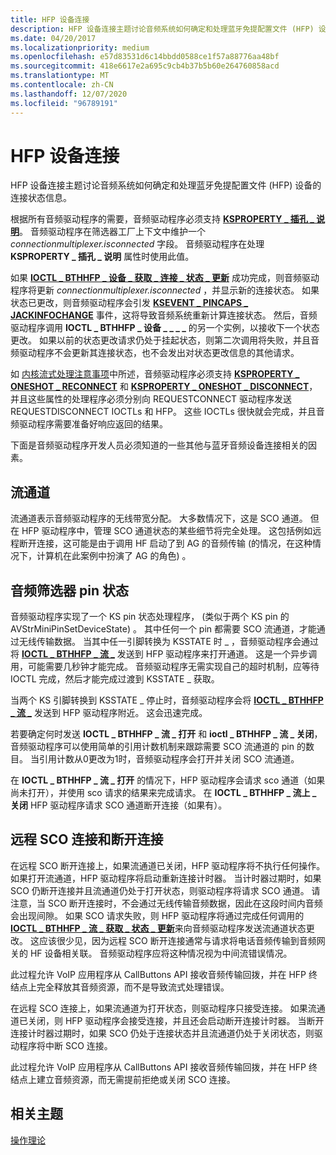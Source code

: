 ```yaml
---
title: HFP 设备连接
description: HFP 设备连接主题讨论音频系统如何确定和处理蓝牙免提配置文件 (HFP) 设备的连接状态信息。
ms.date: 04/20/2017
ms.localizationpriority: medium
ms.openlocfilehash: e57d83531d6c14bbdd0588ce1f57a88776aa48bf
ms.sourcegitcommit: 418e6617e2a695c9cb4b37b5b60e264760858acd
ms.translationtype: MT
ms.contentlocale: zh-CN
ms.lasthandoff: 12/07/2020
ms.locfileid: "96789191"
---
```

# <a name="hfp-device-connection"></a>HFP 设备连接


HFP 设备连接主题讨论音频系统如何确定和处理蓝牙免提配置文件 (HFP) 设备的连接状态信息。

根据所有音频驱动程序的需要，音频驱动程序必须支持 [**KSPROPERTY \_ 插孔 \_ 说明**](./ksproperty-jack-description.md)。 音频驱动程序在筛选器工厂上下文中维护一个 *connectionmultiplexer.isconnected* 字段。 音频驱动程序在处理 **KSPROPERTY \_ 插孔 \_ 说明** 属性时使用此值。

如果 [**IOCTL \_ BTHHFP \_ 设备 \_ 获取 \_ 连接 \_ 状态 \_ 更新**](/windows-hardware/drivers/ddi/bthhfpddi/ni-bthhfpddi-ioctl_bthhfp_device_get_connection_status_update) 成功完成，则音频驱动程序将更新 *connectionmultiplexer.isconnected* ，并显示新的连接状态。 如果状态已更改，则音频驱动程序会引发 [**KSEVENT \_ PINCAPS \_ JACKINFOCHANGE**](./ksevent-pincaps-jackinfochange.md) 事件，这将导致音频系统重新计算连接状态。 然后，音频驱动程序调用 **IOCTL \_ BTHHFP \_ 设备 \_ \_ \_ \_** 的另一个实例，以接收下一个状态更改。 如果以前的状态更改请求仍处于挂起状态，则第二次调用将失败，并且音频驱动程序不会更新其连接状态，也不会发出对状态更改信息的其他请求。

如 [内核流式处理注意事项](kernel-streaming-considerations.md)中所述，音频驱动程序必须支持 [**KSPROPERTY \_ ONESHOT \_ RECONNECT**](./ksproperty-oneshot-reconnect.md) 和 [**KSPROPERTY \_ ONESHOT \_ DISCONNECT**](./ksproperty-oneshot-disconnect.md)，并且这些属性的处理程序必须分别向 REQUESTCONNECT 驱动程序发送 REQUESTDISCONNECT IOCTLs 和 HFP。 这些 IOCTLs 很快就会完成，并且音频驱动程序需要准备好响应返回的结果。

下面是音频驱动程序开发人员必须知道的一些其他与蓝牙音频设备连接相关的因素。

## <a name="span-idstream_channelspanspan-idstream_channelspanspan-idstream_channelspanstream-channel"></a><span id="Stream_channel"></span><span id="stream_channel"></span><span id="STREAM_CHANNEL"></span>流通道


流通道表示音频驱动程序的无线带宽分配。 大多数情况下，这是 SCO 通道。 但在 HFP 驱动程序中，管理 SCO 通道状态的某些细节将完全处理。 这包括例如远程断开连接，这可能是由于调用 HF 启动了到 AG 的音频传输 (的情况，在这种情况下，计算机在此案例中扮演了 AG 的角色) 。

## <a name="span-idaudio_filter_pin_statesspanspan-idaudio_filter_pin_statesspanspan-idaudio_filter_pin_statesspanaudio-filter-pin-states"></a><span id="Audio_filter_pin_states"></span><span id="audio_filter_pin_states"></span><span id="AUDIO_FILTER_PIN_STATES"></span>音频筛选器 pin 状态


音频驱动程序实现了一个 KS pin 状态处理程序， (类似于两个 KS pin 的 AVStrMiniPinSetDeviceState) 。 其中任何一个 pin 都需要 SCO 流通道，才能通过无线传输数据。 当其中任一引脚转换为 KSSTATE 时 \_ ，音频驱动程序会通过将 [**IOCTL \_ BTHHFP \_ 流 \_**](/windows-hardware/drivers/ddi/bthhfpddi/ni-bthhfpddi-ioctl_bthhfp_stream_open) 发送到 HFP 驱动程序来打开通道。 这是一个异步调用，可能需要几秒钟才能完成。 音频驱动程序无需实现自己的超时机制，应等待 IOCTL 完成，然后才能完成过渡到 KSSTATE \_ 获取。

当两个 KS 引脚转换到 KSSTATE \_ 停止时，音频驱动程序会将 [**IOCTL \_ BTHHFP \_ 流 \_**](/windows-hardware/drivers/ddi/bthhfpddi/ni-bthhfpddi-ioctl_bthhfp_stream_close) 发送到 HFP 驱动程序附近。 这会迅速完成。

若要确定何时发送 **IOCTL \_ BTHHFP \_ 流 \_ 打开** 和 **ioctl \_ BTHHFP \_ 流 \_ 关闭**，音频驱动程序可以使用简单的引用计数机制来跟踪需要 SCO 流通道的 pin 的数目。 当引用计数从0更改为1时，音频驱动程序会打开并关闭 SCO 流通道。

在 **IOCTL \_ BTHHFP \_ 流 \_ 打开** 的情况下，HFP 驱动程序会请求 sco 通道（如果尚未打开），并使用 sco 请求的结果来完成请求。 在 **IOCTL \_ BTHHFP \_ 流上 \_ 关闭** HFP 驱动程序请求 SCO 通道断开连接（如果有）。

## <a name="span-idremote_sco_connect_and_disconnectspanspan-idremote_sco_connect_and_disconnectspanspan-idremote_sco_connect_and_disconnectspanremote-sco-connect-and-disconnect"></a><span id="Remote_SCO_connect_and_disconnect"></span><span id="remote_sco_connect_and_disconnect"></span><span id="REMOTE_SCO_CONNECT_AND_DISCONNECT"></span>远程 SCO 连接和断开连接


在远程 SCO 断开连接上，如果流通道已关闭，HFP 驱动程序将不执行任何操作。 如果打开流通道，HFP 驱动程序将启动重新连接计时器。 当计时器过期时，如果 SCO 仍断开连接并且流通道仍处于打开状态，则驱动程序将请求 SCO 通道。 请注意，当 SCO 断开连接时，不会通过无线传输音频数据，因此在这段时间内音频会出现间隙。 如果 SCO 请求失败，则 HFP 驱动程序将通过完成任何调用的 [**IOCTL \_ BTHHFP \_ 流 \_ 获取 \_ 状态 \_ 更新**](/windows-hardware/drivers/ddi/bthhfpddi/ni-bthhfpddi-ioctl_bthhfp_stream_get_status_update)来向音频驱动程序发送流通道状态更改。 这应该很少见，因为远程 SCO 断开连接通常与请求将电话音频传输到音频网关的 HF 设备相关联。 音频驱动程序应将这种情况视为中间流错误情况。

此过程允许 VoIP 应用程序从 CallButtons API 接收音频传输回拨，并在 HFP 终结点上完全释放其音频资源，而不是导致流式处理错误。

在远程 SCO 连接上，如果流通道为打开状态，则驱动程序只接受连接。 如果流通道已关闭，则 HFP 驱动程序会接受连接，并且还会启动断开连接计时器。 当断开连接计时器过期时，如果 SCO 仍处于连接状态并且流通道仍处于关闭状态，则驱动程序将中断 SCO 连接。

此过程允许 VoIP 应用程序从 CallButtons API 接收音频传输回拨，并在 HFP 终结点上建立音频资源，而无需提前拒绝或关闭 SCO 连接。

## <a name="span-idrelated_topicsspanrelated-topics"></a><span id="related_topics"></span>相关主题
[操作理论](theory-of-operation.md)
